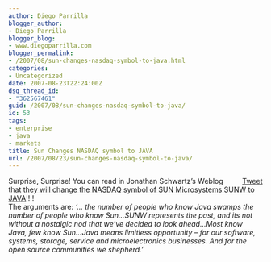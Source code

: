 ```yaml
---
author: Diego Parrilla
blogger_author:
- Diego Parrilla
blogger_blog:
- www.diegoparrilla.com
blogger_permalink:
- /2007/08/sun-changes-nasdaq-symbol-to-java.html
categories:
- Uncategorized
date: 2007-08-23T22:24:00Z
dsq_thread_id:
- "362567461"
guid: /2007/08/sun-changes-nasdaq-symbol-to-java/
id: 53
tags:
- enterprise
- java
- markets
title: Sun Changes NASDAQ symbol to JAVA
url: /2007/08/23/sun-changes-nasdaq-symbol-to-java/
---
```


<div style="float: right; margin-left: 10px;">
  <a href="https://twitter.com/share" class="twitter-share-button" data-via="nubeblog" data-hashtags="enterprise,java,markets" data-count="vertical" data-url="/2007/08/23/sun-changes-nasdaq-symbol-to-java/">Tweet</a>
</div>

Surprise, Surprise! You can read in Jonathan Schwartz&#8217;s Weblog that [they will change the NASDAQ symbol of SUN Microsystems SUNW to JAVA](http://blogs.sun.com/jonathan/entry/java_is_everywhere)!!!!  
The arguments are: <span style="font-style: italic;">&#8216;&#8230; the number of people who know Java swamps the number of people who know Sun&#8230;SUNW represents the past, and its not without a nostalgic nod that we&#8217;ve decided to look ahead&#8230;Most know Java, few know Sun&#8230;Java means limitless opportunity &#8211; for our software, systems, storage, service and microelectronics businesses. And for the open source communities we shepherd.&#8217;</span>
